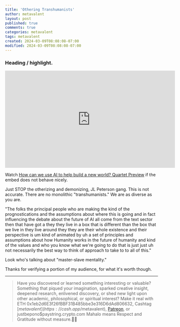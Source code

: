 ```yaml
---
title: 'Othering Transhumanists'
author: metavalent
layout: post
published: true
comments: true
categories: metavalent
tags: metavalent
created: 2024-03-09T08:08:08-07:00
modified: 2024-03-09T08:08:08-07:00
---
```


### Heading / highlight.

<!-- YouTube Player -->
<iframe id="ytplayer" type="text/html" class="center" loading=”lazy” width="560" height="320" src="https://www.youtube.com/embed/DHdIUu4pSM4" frameborder="0"></iframe>

Watch [How can we use AI to help build a new world? Quartet Preview](https://youtu.be/DHdIUu4pSM4) if the embed does not behave nicely.

Just STOP the otherizing and demonizing, JL Peterson gang. This is not accurate. There are no monolithic "transhumanists." We are as diverse as you are.

"The folks the principal people who are making the kind of the prognostications and the assumptions about where this is going and in fact influencing the debate about the future of AI all come from the text sector then that have got a they they live in a box that is different than the box that we live in they live around they they are their whole existence and their perspective is um kind of animated by uh a set of principles and assumptions about how Humanity works in the future of humanity and kind of the values and who you know what we're going to do that is just just uh not necessarily the best way to think of approach to take to to all of this."

Look who's talking about "master-slave mentality."

Thanks for verifying a portion of my audience, for what it's worth though.

---
> Have you discovered or learned something interesting or valuable? Something that piqued your imagination, sparked creative insight, deepened research, enlivened discovery, or shed new light upon other academic, philosophical, or spiritual interest? Make it real with ETH 0x1eb2d6E3f26fBBF31B485bbe3e316D6dAd806632, Cashtag [$metavalent](https://cash.app/$metavalent), [Patreon](https://patreon.com/metavalent), or justbepono$paystring.crypto.com Mahalo means Respect and Gratitude without measure.🙏🏼

